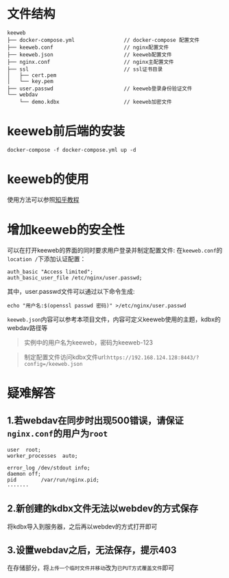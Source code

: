 # 文件结构
```
keeweb
├── docker-compose.yml                // docker-compose 配置文件
├── keeweb.conf                       // nginx配置文件
├── keeweb.json                       // keeweb配置文件
├── nginx.conf                        // nginx主配置文件
├── ssl                               // ssl证书目录
│   ├── cert.pem
│   └── key.pem
├── user.passwd                       // keeweb登录身份验证文件
└── webdav
    └── demo.kdbx                     // keeweb加密文件
```
# keeweb前后端的安装
```
docker-compose -f docker-compose.yml up -d
```

# keeweb的使用
使用方法可以参照[知乎教程](https://zhuanlan.zhihu.com/p/99928513)

# 增加keeweb的安全性
可以在打开keeweb的界面的同时要求用户登录并制定配置文件:
在`keeweb.conf`的`location /`下添加认证配置：
```
auth_basic "Access limited";
auth_basic_user_file /etc/nginx/user.passwd;
```
其中，user.passwd文件可以通过以下命令生成:
```
echo "用户名:$(openssl passwd 密码)" >/etc/nginx/user.passwd
```

`keeweb.json`内容可以参考本项目文件，内容可定义keeweb使用的主题，kdbx的webdav路径等

> 实例中的用户名为keeweb，密码为keeweb-123

> 制定配置文件访问kdbx文件url:`https://192.168.124.128:8443/?config=/keeweb.json`

# 疑难解答
## 1.若webdav在同步时出现500错误，请保证`nginx.conf`的用户为`root`
```
user  root;
worker_processes  auto;

error_log /dev/stdout info;
daemon off;
pid        /var/run/nginx.pid;
·······
```
## 2.新创建的kdbx文件无法以webdev的方式保存
将kdbx导入到服务器，之后再以webdev的方式打开即可

## 3.设置webdav之后，无法保存，提示403
在存储部分，将`上传一个临时文件并移动`改为`已PUT方式覆盖文件`即可
